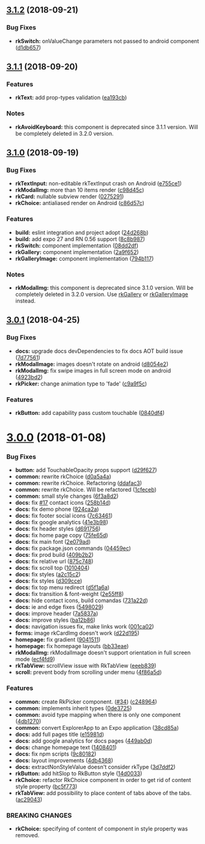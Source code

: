 <a name="3.1.2"></a>
## [3.1.2](https://github.com/akveo/react-native-ui-kitten/compare/v3.1.1...v3.1.2) (2018-09-21)

### Bug Fixes

* **rkSwitch:** onValueChange parameters not passed to android component ([d1db657](https://github.com/akveo/react-native-ui-kitten/commit/d1db657))


<a name="3.1.1"></a>
## [3.1.1](https://github.com/akveo/react-native-ui-kitten/compare/v3.1.0...v3.1.1) (2018-09-20)

### Features

* **rkText:** add prop-types validation ([ea193cb](https://github.com/akveo/react-native-ui-kitten/commit/ea193cb))

### Notes

* **rkAvoidKeyboard:** this component is deprecated since 3.1.1 version. Will be completely deleted in 3.2.0 version.

<a name="3.1.0"></a>
## [3.1.0](https://github.com/akveo/react-native-ui-kitten/compare/v3.0.1...v3.1.0) (2018-09-19)

### Bug Fixes

* **rkTextInput:** non-editable rkTextInput crash on Android ([e755ce1](https://github.com/akveo/react-native-ui-kitten/commit/e755ce1))
* **rkModalImg:** more than 10 items render ([c98d45c](https://github.com/akveo/react-native-ui-kitten/commit/c98d45c))
* **rkCard:** nullable subview render ([0275291](https://github.com/akveo/react-native-ui-kitten/commit/0275291))
* **rkChoice:** antialiased render on Android ([c86d57c](https://github.com/akveo/react-native-ui-kitten/commit/c86d57c))


### Features

* **build:** eslint integration and project adopt ([24d268b](https://github.com/akveo/react-native-ui-kitten/commit/24d268b))
* **build:** add expo 27 and RN 0.56 support ([8c8b987](https://github.com/akveo/react-native-ui-kitten/commit/8c8b987))
* **rkSwitch:** component implementation ([08dd2df](https://github.com/akveo/react-native-ui-kitten/commit/08dd2df))
* **rkGallery:** component implementation ([2a9f652](https://github.com/akveo/react-native-ui-kitten/commit/2a9f652))
* **rkGalleryImage:** component implementation ([794b117](https://github.com/akveo/react-native-ui-kitten/commit/794b117))


### Notes

* **rkModalImg:** this component is deprecated since 3.1.0 version. Will be completely deleted in 3.2.0 version.
Use [rkGallery](https://akveo.github.io/react-native-ui-kitten/#/docs/ui-components/rkgallery) or [rkGalleryImage](https://akveo.github.io/react-native-ui-kitten/#/docs/ui-components/rkgalleryimage) instead.

<a name="3.0.1"></a>
## [3.0.1](https://github.com/akveo/react-native-ui-kitten/compare/v3.0.0...v3.0.1) (2018-04-25)


### Bug Fixes

* **docs:** upgrade docs devDependencies to fix docs AOT build issue ([7d77561](https://github.com/akveo/react-native-ui-kitten/commit/7d77561))
* **rkModalImage:** images doesn't rotate on android ([d8054e2](https://github.com/akveo/react-native-ui-kitten/commit/d8054e2))
* **rkModalImg:** fix swipe images in full screen mode on android ([4923bd2](https://github.com/akveo/react-native-ui-kitten/commit/4923bd2))
* **rkPicker:** change animation type to 'fade' ([c9a9f5c](https://github.com/akveo/react-native-ui-kitten/commit/c9a9f5c))


### Features

* **rkButton:** add capability pass custom touchable ([0840df4](https://github.com/akveo/react-native-ui-kitten/commit/0840df4))



<a name="3.0.0"></a>
# [3.0.0](https://github.com/akveo/react-native-ui-kitten/compare/v2.0.1...v3.0.0) (2018-01-08)


### Bug Fixes

* **button:** add TouchableOpacity props support ([d29f627](https://github.com/akveo/react-native-ui-kitten/commit/d29f627))
* **common:** rewrite rkChoice ([d0a5a4a](https://github.com/akveo/react-native-ui-kitten/commit/d0a5a4a))
* **common:** rewrite rkChoice. Refactoring ([ddafac3](https://github.com/akveo/react-native-ui-kitten/commit/ddafac3))
* **common:** rewrite rkChoice. Will be refactored ([1cfeceb](https://github.com/akveo/react-native-ui-kitten/commit/1cfeceb))
* **common:** small style changes ([6f3a8d2](https://github.com/akveo/react-native-ui-kitten/commit/6f3a8d2))
* **docs:** fix [#17](https://github.com/akveo/react-native-ui-kitten/issues/17) contact icons ([258b14d](https://github.com/akveo/react-native-ui-kitten/commit/258b14d))
* **docs:** fix demo phone ([924ca2a](https://github.com/akveo/react-native-ui-kitten/commit/924ca2a))
* **docs:** fix footer social icons ([7c63461](https://github.com/akveo/react-native-ui-kitten/commit/7c63461))
* **docs:** fix google analytics ([41e3b98](https://github.com/akveo/react-native-ui-kitten/commit/41e3b98))
* **docs:** fix header styles ([d691756](https://github.com/akveo/react-native-ui-kitten/commit/d691756))
* **docs:** fix home page copy ([75fe65d](https://github.com/akveo/react-native-ui-kitten/commit/75fe65d))
* **docs:** fix main font ([2e079ad](https://github.com/akveo/react-native-ui-kitten/commit/2e079ad))
* **docs:** fix package.json commands ([04459ec](https://github.com/akveo/react-native-ui-kitten/commit/04459ec))
* **docs:** fix prod build ([409b2b2](https://github.com/akveo/react-native-ui-kitten/commit/409b2b2))
* **docs:** fix relative url ([875c748](https://github.com/akveo/react-native-ui-kitten/commit/875c748))
* **docs:** fix scroll top ([1010404](https://github.com/akveo/react-native-ui-kitten/commit/1010404))
* **docs:** fix styles ([a2c15c2](https://github.com/akveo/react-native-ui-kitten/commit/a2c15c2))
* **docs:** fix styles ([d309cce](https://github.com/akveo/react-native-ui-kitten/commit/d309cce))
* **docs:** fix top menu redirect ([d5f1a6a](https://github.com/akveo/react-native-ui-kitten/commit/d5f1a6a))
* **docs:** fix transition & font-weight ([2e55ff8](https://github.com/akveo/react-native-ui-kitten/commit/2e55ff8))
* **docs:** hide contact icons, build comandas ([731a22d](https://github.com/akveo/react-native-ui-kitten/commit/731a22d))
* **docs:** ie and edge fixes ([5498029](https://github.com/akveo/react-native-ui-kitten/commit/5498029))
* **docs:** improve header ([7a5837a](https://github.com/akveo/react-native-ui-kitten/commit/7a5837a))
* **docs:** improve styles ([ba12b86](https://github.com/akveo/react-native-ui-kitten/commit/ba12b86))
* **docs:** navigation issues fix, make links work ([001ca02](https://github.com/akveo/react-native-ui-kitten/commit/001ca02))
* **forms:** image rkCardImg doesn't work ([d22d195](https://github.com/akveo/react-native-ui-kitten/commit/d22d195))
* **homepage:** fix gradient ([9041511](https://github.com/akveo/react-native-ui-kitten/commit/9041511))
* **homepage:** fix homepage layouts ([bb33eae](https://github.com/akveo/react-native-ui-kitten/commit/bb33eae))
* **rkModalImg:** rkModalImage doesn't support orientation in full screen mode ([ecf4fd9](https://github.com/akveo/react-native-ui-kitten/commit/ecf4fd9))
* **rkTabView:** scrollView issue with RkTabView ([eeeb839](https://github.com/akveo/react-native-ui-kitten/commit/eeeb839))
* **scroll:** prevent body from scrolling under menu ([4f86a5d](https://github.com/akveo/react-native-ui-kitten/commit/4f86a5d))


### Features

* **common:** create RkPicker component. ([#34](https://github.com/akveo/react-native-ui-kitten/issues/34)) ([c248964](https://github.com/akveo/react-native-ui-kitten/commit/c248964))
* **common:** implements inherit types ([0de3725](https://github.com/akveo/react-native-ui-kitten/commit/0de3725))
* **common:** avoid type mapping when there is only one component ([4db1270](https://github.com/akveo/react-native-ui-kitten/commit/4db1270))
* **common:** convert ExplorerApp to an Expo application ([38cd85a](https://github.com/akveo/react-native-ui-kitten/commit/38cd85a))
* **docs:** add full pages title ([e15981d](https://github.com/akveo/react-native-ui-kitten/commit/e15981d))
* **docs:** add google analytics for docs pages ([449ab0d](https://github.com/akveo/react-native-ui-kitten/commit/449ab0d))
* **docs:** change homepage text ([1408401](https://github.com/akveo/react-native-ui-kitten/commit/1408401))
* **docs:** fix npm scripts ([9c80182](https://github.com/akveo/react-native-ui-kitten/commit/9c80182))
* **docs:** layout improvements ([4db4368](https://github.com/akveo/react-native-ui-kitten/commit/4db4368))
* **docs:** extractNonStyleValue doesn't consider rkType ([3d7ddf2](https://github.com/akveo/react-native-ui-kitten/commit/3d7ddf2))
* **rkButton:** add hitSlop to RkButton style ([14d0033](https://github.com/akveo/react-native-ui-kitten/commit/14d0033))
* **rkChoice:** refactor RkChoice component in order to get rid of content style property ([bc5f773](https://github.com/akveo/react-native-ui-kitten/commit/bc5f773))
* **rkTabView:** add possibility to place content of tabs above of the tabs. ([ac29043](https://github.com/akveo/react-native-ui-kitten/commit/ac29043))


### BREAKING CHANGES

* **rkChoice:** specifying of content of component in style property was removed.
